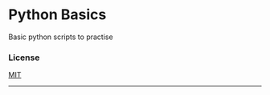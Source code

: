 # Python Basics
Basic python scripts to practise

### License
[MIT](https://github.com/RadzJoshi27/python-basics/blob/master/LICENSE)

---
